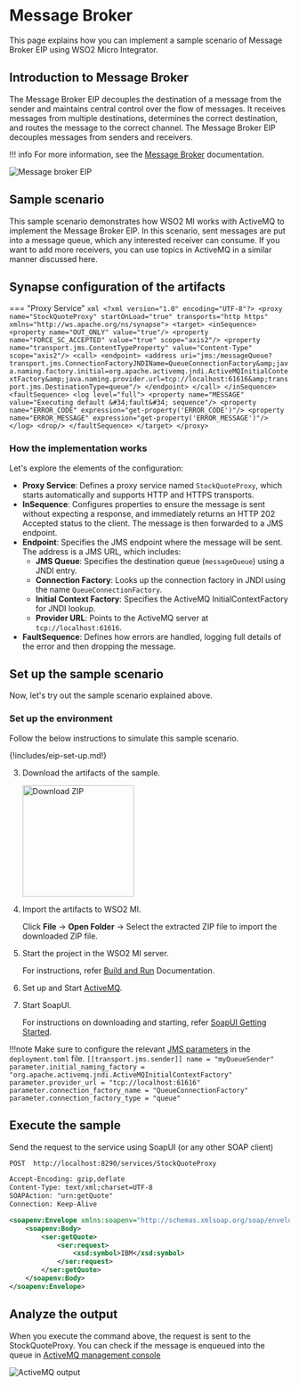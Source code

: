 # Message Broker

This page explains how you can implement a sample scenario of Message Broker EIP using WSO2 Micro Integrator.

## Introduction to Message Broker

The Message Broker EIP decouples the destination of a message from the sender and maintains central control over the flow of messages. It receives messages from multiple destinations, determines the correct destination, and routes the message to the correct channel. The Message Broker EIP decouples messages from senders and receivers. 

!!! info
    For more information, see the [Message Broker](http://www.eaipatterns.com/MessageBroker.html) documentation.

![Message broker EIP]({{base_path}}/assets/img/learn/enterprise-integration-patterns/message-routing/message-broker.gif)

## Sample scenario

This sample scenario demonstrates how WSO2 MI works with ActiveMQ to implement the Message Broker EIP. In this scenario, sent messages are put into a message queue, which any interested receiver can consume. If you want to add more receivers, you can use topics in ActiveMQ in a similar manner discussed here.

## Synapse configuration of the artifacts

=== "Proxy Service"
    ```xml
    <?xml version="1.0" encoding="UTF-8"?>
    <proxy name="StockQuoteProxy" startOnLoad="true" transports="http https" xmlns="http://ws.apache.org/ns/synapse">
        <target>
            <inSequence>
                <property name="OUT_ONLY" value="true"/>
                <property name="FORCE_SC_ACCEPTED" value="true" scope="axis2"/>
                <property name="transport.jms.ContentTypeProperty" value="Content-Type" scope="axis2"/>
                <call>
                    <endpoint>
                        <address uri="jms:/messageQueue?transport.jms.ConnectionFactoryJNDIName=QueueConnectionFactory&amp;java.naming.factory.initial=org.apache.activemq.jndi.ActiveMQInitialContextFactory&amp;java.naming.provider.url=tcp://localhost:61616&amp;transport.jms.DestinationType=queue"/>
                    </endpoint>
                </call>
            </inSequence>
            <faultSequence>
                <log level="full">
                    <property name="MESSAGE" value="Executing default &#34;fault&#34; sequence"/>
                    <property name="ERROR_CODE" expression="get-property('ERROR_CODE')"/>
                    <property name="ERROR_MESSAGE" expression="get-property('ERROR_MESSAGE')"/>
                </log>
                <drop/>
            </faultSequence>
        </target>
    </proxy>
    ```

### How the implementation works

Let's explore the elements of the configuration:

- **Proxy Service**: Defines a proxy service named `StockQuoteProxy`, which starts automatically and supports HTTP and HTTPS transports.
- **InSequence**: Configures properties to ensure the message is sent without expecting a response, and immediately returns an HTTP 202 Accepted status to the client. The message is then forwarded to a JMS endpoint.
- **Endpoint**: Specifies the JMS endpoint where the message will be sent. The address is a JMS URL, which includes:
    - **JMS Queue**: Specifies the destination queue (`messageQueue`) using a JNDI entry.
    - **Connection Factory**: Looks up the connection factory in JNDI using the name `QueueConnectionFactory`.
    - **Initial Context Factory**: Specifies the ActiveMQ InitialContextFactory for JNDI lookup.
    - **Provider URL**: Points to the ActiveMQ server at `tcp://localhost:61616`.
- **FaultSequence**: Defines how errors are handled, logging full details of the error and then dropping the message.

## Set up the sample scenario

Now, let's try out the sample scenario explained above.

### Set up the environment

Follow the below instructions to simulate this sample scenario.

{!includes/eip-set-up.md!}

3. Download the artifacts of the sample.

    <a href="{{base_path}}/assets/attachments/learn/enterprise-integration-patterns/message-broker.zip">
        <img src="{{base_path}}/assets/img/integrate/connectors/download-zip.png" width="200" alt="Download ZIP">
    </a>

4. Import the artifacts to WSO2 MI.

    Click **File** -> **Open Folder** -> Select the extracted ZIP file to import the downloaded ZIP file.

5. Start the project in the WSO2 MI server.

    For instructions, refer [Build and Run]({{base_path}}/develop/deploy-artifacts/#build-and-run) Documentation.

6. Set up and Start [ActiveMQ]({{base_path}}/install-and-setup/setup/brokers/configure-with-activemq).

7. Start SoapUI.

    For instructions on downloading and starting, refer [SoapUI Getting Started](https://www.soapui.org/getting-started/).

!!!note
    Make sure to configure the relevant [JMS parameters]({{base_path}}/reference/synapse-properties/transport-parameters/jms-transport-parameters) in the `deployment.toml` file.
    ```
    [[transport.jms.sender]]
    name = "myQueueSender"
    parameter.initial_naming_factory = "org.apache.activemq.jndi.ActiveMQInitialContextFactory"
    parameter.provider_url = "tcp://localhost:61616"
    parameter.connection_factory_name = "QueueConnectionFactory"
    parameter.connection_factory_type = "queue"
    ```

## Execute the sample

Send the request to the service using SoapUI (or any other SOAP client)

```xml
POST  http://localhost:8290/services/StockQuoteProxy

Accept-Encoding: gzip,deflate
Content-Type: text/xml;charset=UTF-8
SOAPAction: "urn:getQuote"
Connection: Keep-Alive

<soapenv:Envelope xmlns:soapenv="http://schemas.xmlsoap.org/soap/envelope/" xmlns:ser="http://services.samples" xmlns:xsd="http://services.samples/xsd">
    <soapenv:Body>
        <ser:getQuote>
            <ser:request>
                <xsd:symbol>IBM</xsd:symbol>
            </ser:request>
        </ser:getQuote>
    </soapenv:Body>
</soapenv:Envelope>
```

## Analyze the output

When you execute the command above, the request is sent to the StockQuoteProxy. You can check if the message is enqueued into the queue in [ActiveMQ management console](http://localhost:8161/admin/queues.jsp)

![ActiveMQ output]({{base_path}}/assets/img/learn/enterprise-integration-patterns/message-routing/message-broker-ActiveMQ-output.png)
